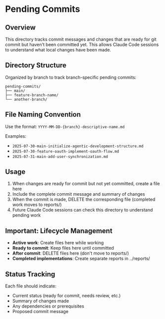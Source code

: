# Pending Commits

## Overview

This directory tracks commit messages and changes that are ready for git commit but haven't been committed yet. This allows Claude Code sessions to understand what local changes have been made.

## Directory Structure

Organized by branch to track branch-specific pending commits:
```
pending-commits/
├── main/
├── feature-branch-name/
└── another-branch/
```

## File Naming Convention

Use the format: `YYYY-MM-DD-{branch}-descriptive-name.md`

Examples:
- `2025-07-30-main-initialize-agentic-development-structure.md`
- `2025-07-30-feature-oauth-implement-oauth-flow.md`
- `2025-07-31-main-add-user-synchronization.md`

## Usage

1. When changes are ready for commit but not yet committed, create a file here
2. Include the complete commit message and summary of changes
3. When the commit is made, DELETE the corresponding file (completed work moves to reports/)
4. Future Claude Code sessions can check this directory to understand pending work

## Important: Lifecycle Management

- **Active work**: Create files here while working
- **Ready to commit**: Keep files here until committed
- **After commit**: DELETE files here (don't move to reports/)
- **Completed implementations**: Create separate reports in ../reports/

## Status Tracking

Each file should indicate:
- Current status (ready for commit, needs review, etc.)
- Summary of changes made
- Any dependencies or prerequisites
- Proposed commit message